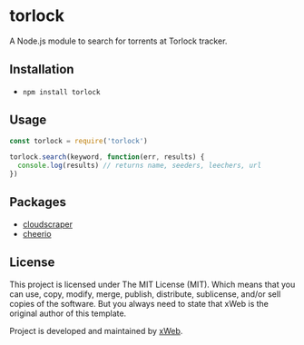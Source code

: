 # torlock
A Node.js module to search for torrents at Torlock tracker.

## Installation
* `npm install torlock`

## Usage
```javascript
const torlock = require('torlock')

torlock.search(keyword, function(err, results) {
  console.log(results) // returns name, seeders, leechers, url
})
```

## Packages
* [cloudscraper](https://github.com/codemanki/cloudscraper)
* [cheerio](https://github.com/cheeriojs/cheerio)

## License
This project is licensed under The MIT License (MIT). Which means that you can use, copy, modify, merge, publish, distribute, sublicense, and/or sell copies of the software. But you always need to state that xWeb is the original author of this template.

Project is developed and maintained by [xWeb](https://xweb.gr/).
